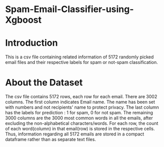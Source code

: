 # Spam-Email-Classifier-using-Xgboost
# Introduction
This is a csv file containing related information of 5172 randomly picked email files and their respective labels for spam or not-spam classification.

# About the Dataset
The csv file contains 5172 rows, each row for each email. There are 3002 columns. The first column indicates Email name. The name has been set with numbers and not recipients' name to protect privacy. 
The last column has the labels for prediction : 1 for spam, 0 for not spam. The remaining 3000 columns are the 3000 most common words in all the emails, after excluding the non-alphabetical characters/words. 
For each row, the count of each word(column) in that email(row) is stored in the respective cells. Thus, information regarding all 5172 emails are stored in a compact dataframe rather than as separate text files.

